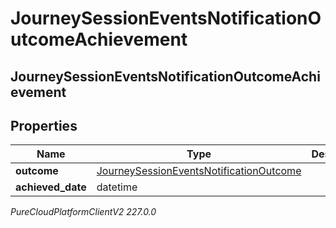 # JourneySessionEventsNotificationOutcomeAchievement

## JourneySessionEventsNotificationOutcomeAchievement

## Properties

|Name | Type | Description | Notes|
|------------ | ------------- | ------------- | -------------|
| **outcome** | [JourneySessionEventsNotificationOutcome](JourneySessionEventsNotificationOutcome) |  | [optional] |
| **achieved_date** | datetime |  | [optional] |



_PureCloudPlatformClientV2 227.0.0_
